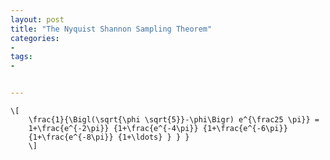 ```yaml
---
layout: post
title: "The Nyquist Shannon Sampling Theorem"
categories:
- 
tags:
- 


---
```


<p><code>\[
    \frac{1}{\Bigl(\sqrt{\phi \sqrt{5}}-\phi\Bigr) e^{\frac25 \pi}} =
    1+\frac{e^{-2\pi}} {1+\frac{e^{-4\pi}} {1+\frac{e^{-6\pi}}
    {1+\frac{e^{-8\pi}} {1+\ldots} } } }
    \]</code></p>